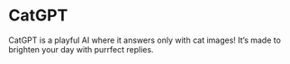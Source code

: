 # CatGPT
CatGPT is a playful AI where it answers only with cat images! It’s made to brighten your day with purrfect replies.
